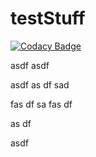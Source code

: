 # testStuff
[![Codacy Badge](https://api.codacy.com/project/badge/Grade/f4388fe27e804aa8926c32ceb634e899)](https://www.codacy.com/app)


asdf
asdf

asdf
as
df
sad

fas
df
sa
fas
df

as
df

asdf
